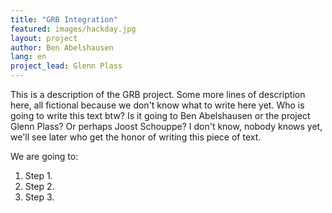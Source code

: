 ```yaml
---
title: "GRB Integration"
featured: images/hackday.jpg
layout: project
author: Ben Abelshausen
lang: en
project_lead: Glenn Plass
---
```


This is a description of the GRB project. Some more lines of description here, all fictional because we don't know what to write here yet. Who is going to write this text btw? Is it going to Ben Abelshausen or the project Glenn Plass? Or perhaps Joost Schouppe? I don't know, nobody knows yet, we'll see later who get the honor of writing this piece of text.

We are going to:

1. Step 1.
1. Step 2.
1. Step 3.